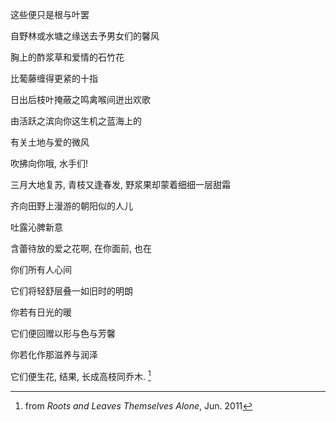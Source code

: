这些便只是根与叶罢

自野林或水塘之缘送去予男女们的馨风

胸上的酢浆草和爱情的石竹花

比葡藤缠得更紧的十指

日出后枝叶掩蔽之鸣禽喉间迸出欢歌

由活跃之滨向你这生机之蓝海上的

有关土地与爱的微风

吹拂向你哦, 水手们!

三月大地复苏, 青枝又逢春发, 野浆果却蒙着细细一层甜霜

齐向田野上漫游的朝阳似的人儿

吐露沁脾新意

含蕾待放的爱之花啊, 在你面前, 也在

你们所有人心间

它们将轻舒层叠一如旧时的明朗

你若有日光的暖

它们便回赠以形与色与芳馨

你若化作那滋养与润泽

它们便生花, 结果, 长成高枝同乔木. [^1]

[^1]: from _Roots and Leaves Themselves Alone_, Jun. 2011
